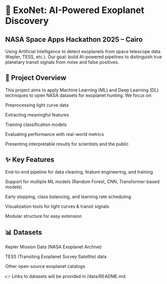 # 🌌 ExoNet: AI-Powered Exoplanet Discovery



## NASA Space Apps Hackathon 2025 – Cairo

Using Artificial Intelligence to detect exoplanets from space telescope data (Kepler, TESS, etc.).
Our goal: build AI-powered pipelines to distinguish true planetary transit signals from noise and false positives.

## 📖 Project Overview

This project aims to apply Machine Learning (ML) and Deep Learning (DL) techniques to open NASA datasets for exoplanet hunting.
We focus on:

Preprocessing light curve data

Extracting meaningful features

Training classification models

Evaluating performance with real-world metrics

Presenting interpretable results for scientists and the public

## ✨ Key Features

End-to-end pipeline for data cleaning, feature engineering, and training

Support for multiple ML models (Random Forest, CNN, Transformer-based models)

Early stopping, class balancing, and learning rate scheduling

Visualization tools for light curves & transit signals

Modular structure for easy extension

## 📊 Datasets

Kepler Mission Data (NASA Exoplanet Archive)

TESS (Transiting Exoplanet Survey Satellite) data

Other open-source exoplanet catalogs

👉 Links to datasets will be provided in /data/README.md.
